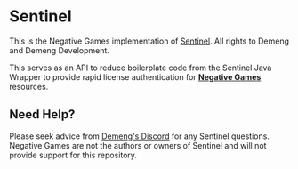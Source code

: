 # Sentinel
This is the Negative Games implementation of [Sentinel](https://demeng.dev/project/sentinel/). All rights to Demeng and Demeng Development.

This serves as an API
to reduce boilerplate code from the Sentinel Java Wrapper
to provide rapid license authentication for [**Negative Games**](https://github.com/Negative-Games) resources.

## Need Help?
Please seek advice from [Demeng's Discord](https://demeng.dev/discord) for any Sentinel questions. Negative Games are not the authors or owners of Sentinel and will not provide support for this repository.